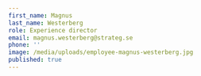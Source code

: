 ```yaml
---
first_name: Magnus
last_name: Westerberg
role: Experience director
email: magnus.westerberg@strateg.se
phone: ''
image: /media/uploads/employee-magnus-westerberg.jpg
published: true
---
```

